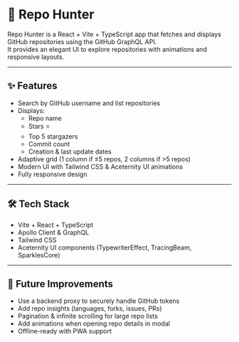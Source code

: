 # 🚀 Repo Hunter

Repo Hunter is a React + Vite + TypeScript app that fetches and displays GitHub repositories using the GitHub GraphQL API.  
It provides an elegant UI to explore repositories with animations and responsive layouts.  

---

## ✨ Features

- Search by GitHub username and list repositories  
- Displays:
  - Repo name
  - Stars ⭐
  - Top 5 stargazers
  - Commit count
  - Creation & last update dates  
- Adaptive grid (1 column if ≤5 repos, 2 columns if >5 repos)  
- Modern UI with Tailwind CSS & Aceternity UI animations  
- Fully responsive design  

---

## 🛠️ Tech Stack

- Vite + React + TypeScript  
- Apollo Client & GraphQL  
- Tailwind CSS  
- Aceternity UI components (TypewriterEffect, TracingBeam, SparklesCore)  

---

## 🚀 Future Improvements

- Use a backend proxy to securely handle GitHub tokens  
- Add repo insights (languages, forks, issues, PRs)  
- Pagination & infinite scrolling for large repo lists  
- Add animations when opening repo details in modal  
- Offline-ready with PWA support  
